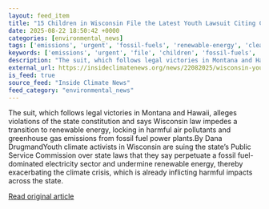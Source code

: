 ```yaml
---
layout: feed_item
title: "15 Children in Wisconsin File the Latest Youth Lawsuit Citing Climate Dangers"
date: 2025-08-22 18:50:42 +0000
categories: [environmental_news]
tags: ['emissions', 'urgent', 'fossil-fuels', 'renewable-energy', 'clean-energy']
keywords: ['emissions', 'urgent', 'file', 'children', 'fossil-fuels', 'renewable-energy', 'clean-energy', 'wisconsin']
description: "The suit, which follows legal victories in Montana and Hawaii, alleges violations of the state constitution and says Wisconsin law impedes a transition to re..."
external_url: https://insideclimatenews.org/news/22082025/wisconsin-youth-lawsuit-alleges-law-impedes-energy-transition/
is_feed: true
source_feed: "Inside Climate News"
feed_category: "environmental_news"
---
```


The suit, which follows legal victories in Montana and Hawaii, alleges violations of the state constitution and says Wisconsin law impedes a transition to renewable energy, locking in harmful air pollutants and greenhouse gas emissions from fossil fuel power plants.By Dana DrugmandYouth climate activists in Wisconsin are suing the state’s Public Service Commission over state laws that they say perpetuate a fossil fuel-dominated electricity sector and undermine renewable energy, thereby exacerbating the climate crisis, which is already inflicting harmful impacts across the state.&nbsp;

[Read original article](https://insideclimatenews.org/news/22082025/wisconsin-youth-lawsuit-alleges-law-impedes-energy-transition/)
